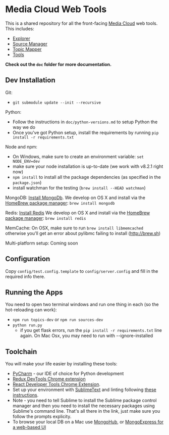 Media Cloud Web Tools
=====================

This is a shared repository for all the front-facing [Media Cloud](https://mediacloud.org) web tools.
This includes:
 * [Explorer](https://explorer.mediacloud.org)
 * [Source Manager](https://sources.mediacloud.org)
 * [Topic Mapper](https://topics.mediacloud.org)
 * [Tools](https://tools.mediacloud.org)

**Check out the `doc` folder for more documentation.**

Dev Installation
----------------

Git:
 * `git submodule update --init --recursive`

Python:
 * Follow the instructions in `doc/python-versions.md` to setup Python the way we do
 * Once you've got Python setup, install the requirements by running `pip install -r requirements.txt`

Node and npm:  
 * On Windows, make sure to create an environment variable: `set NODE_ENV=dev`
 * make sure your node installation is up-to-date (we work with v8.2.1 right now)
 * `npm install` to install all the package dependencies (as specified in the `package.json`)
 * install watchman for the testing (`brew install --HEAD watchman`)

MongoDB:
[Install MongoDb](https://docs.mongodb.com/manual/installation/).  We develop on OS X and install via the [HomeBrew package manager](http://brew.sh): `brew install mongodb`

Redis:
[Install Redis](http://redis.io/)  We develop on OS X and install via the [HomeBrew package manager](http://brew.sh): `brew install redis`

MemCache:
On OSX, make sure to run `brew install libmemcached` otherwise you'll get an error about pylibmc failing to install (http://brew.sh)
 
Multi-platform setup:
Coming soon

Configuration
------------- 

Copy `config/test.config.template` to `config/server.config` and fill in the required info there.

Running the Apps
----------------

You need to open two terminal windows and run one thing in each (so the hot-reloading can work):
 * `npm run topics-dev` or `npm run sources-dev`
 * `python run.py`
    - if you get flask errors, run the `pip install -r requirements.txt` line again. On Mac Osx, you may need to run with --ignore-installed

Toolchain
---------

You will make your life easier by installing these tools:
 * [PyCharm](https://www.jetbrains.com/pycharm/) - our IDE of choice for Python development
 * [Redux DevTools Chrome extension](https://chrome.google.com/webstore/detail/redux-devtools/lmhkpmbekcpmknklioeibfkpmmfibljd)
 * [React Developer Tools Chrome Extension](https://chrome.google.com/webstore/detail/react-developer-tools/fmkadmapgofadopljbjfkapdkoienihi).
 * Set up your environment with [SublimeText](https://www.sublimetext.com) and linting following [these instructions](https://medium.com/planet-arkency/catch-mistakes-before-you-run-you-javascript-code-6e524c36f0c8#.1mela5864).
 * Note - you need to tell Sublime to install the Sublime package control manager and then you need to install the necessary packages using Sublime's command line. That's all there in the link, just make sure you follow the prompts explicity.
 * To browse your local DB on a Mac use [MongoHub](https://github.com/bububa/MongoHub-Mac), or [MongoExpress for a web-based UI](https://github.com/mongo-express/mongo-express)
